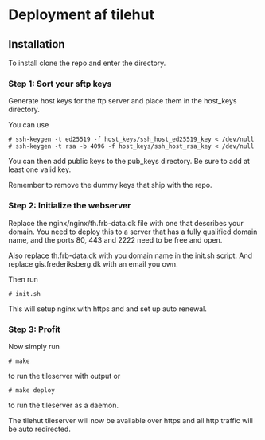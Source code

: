 # Deployment af tilehut

## Installation

To install clone the repo and enter the directory.

### Step 1: Sort your sftp keys

Generate host keys for the ftp server and place them in the host_keys directory.

You can use
```shell
# ssh-keygen -t ed25519 -f host_keys/ssh_host_ed25519_key < /dev/null
# ssh-keygen -t rsa -b 4096 -f host_keys/ssh_host_rsa_key < /dev/null
```

You can then add public keys to the pub_keys directory. Be sure to add at least one valid key.

Remember to remove the dummy keys that ship with the repo.

### Step 2: Initialize the webserver

Replace the nginx/nginx/th.frb-data.dk file with one that describes your domain.
You need to deploy this to a server that has a fully qualified domain name, and the ports 80, 443 and 2222 need to be free and open.

Also replace th.frb-data.dk with you domain name in the init.sh script.
And replace gis.frederiksberg.dk with an email you own.

Then run
```shell
# init.sh
```

This will setup nginx with https and and set up auto renewal.

### Step 3: Profit

Now simply run
```shell
# make
```
to run the tileserver with output or
```shell
# make deploy
```
to run the tileserver as a daemon.

The tilehut tileserver will now be available over https and all http traffic will be auto redirected.
